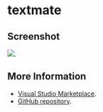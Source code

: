 # textmate



## Screenshot
![](https://raw.githubusercontent.com/gerane/VSCodeThemes/master/gerane.Theme-textmate/screenshot.png).


## More Information
* [Visual Studio Marketplace](https://marketplace.visualstudio.com/items/gerane.Theme-textmate).
* [GitHub repository](https://github.com/gerane/VSCodeThemes).
